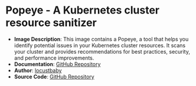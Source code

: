 # Popeye - A Kubernetes cluster resource sanitizer

- **Image Description**: This image contains a Popeye, a tool that helps you identify potential issues in your Kubernetes cluster resources. It scans your cluster and provides recommendations for best practices, security, and performance improvements.
- **Documentation**: [GitHub Repository](https://github.com/derailed/popeye/README.md)
- **Author**: [locustbaby](https://github.com/derailed)
- **Source Code**: [GitHub Repository](https://github.com/derailed/popeye)
